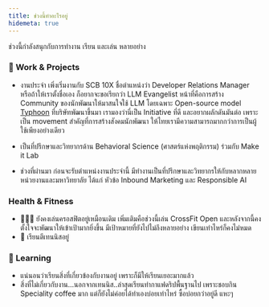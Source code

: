 ```yaml
---
title: ช่วงนี้ทำอะไรอยู่
hidemeta: true
---
```


ช่วงนี้กำลังสนุกกับการทำงาน เรียน และเล่น หลายอย่าง

### 💼 Work & Projects
- งานประจำ เพิ่งเริ่มงานกับ SCB 10X ชื่อตำแหน่งว่า Developer Relations Manager หรือถ้าให้เราตั้งชื่อเอง ก็อยากจะขอเรียกว่า LLM Evangelist หน้าที่คือการสร้าง Community ของนักพัฒนาให้มาสนใจใช้ LLM โดยเฉพาะ Open-source model [Typhoon](https://opentyphoon.ai) ที่บริษัทพัฒนาขึ้นมา
เรามองว่านี่เป็น Initiative ที่ดี และอยากผลักดันมันต่อ เพราะเป็น movement สำคัญที่การสร้างสังคมนักพัฒนา ให้ไทยเรามีความสามารถมากกว่าการเป็นผู้ใช้เพียงอย่างเดียว

- เป็นที่ปรึกษาและวิทยากรด้าน Behavioral Science (ศาสตร์แห่งพฤติกรรม) ร่วมกับ Make it Lab

- ช่วงที่ผ่านมา ก่อนจะรับตำแหน่งงานประจำนี้ มีทำงานเป็นที่ปรึกษาและวิทยากรให้กับหลากหลายหน่วยงานและมหาวิทยาลัย ได้แก่ หัวข้อ Inbound Marketing และ Responsible AI


### Health & Fitness
- 🏋🏻‍♀️ ยังคงเล่นครอสฟิตอยู่เหมือนเดิม เพิ่มเติมคือช่วงนี้เล่น CrossFit Open และหลังจากนี้คงตั้งใจจะพัฒนาให้เข้าเป้ามากยิ่งขึ้น มีเป้าหมายที่ยังไปไม่ถึงหลายอย่าง เขียนเท่าไหร่ก็คงไม่หมด
- 🎾 เรียนตีเทนนิสอยู่

### 🧠 Learning
- แน่นอนว่าเรียนสิ่งที่เกี่ยวข้องกับงานอยู่ เพราะก็มีให้เรียนเยอะมากแล้ว
- สิ่งที่ไม่เกี่ยวกับงาน...นอกจากเทนนิส..ล่าสุดเรียนทำกาแฟดริปพื้นฐานไป เพราะชอบกิน Speciality coffee มาก แต่ก็ยังไม่ค่อยได้ทำเองบ่อยเท่าไหร่ ซื้อบ่อยกว่าอยู่ดี แหะๆ


